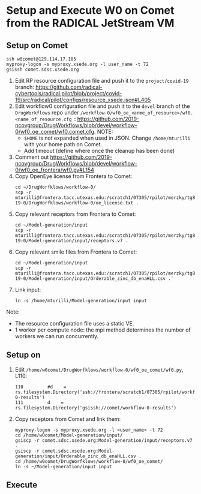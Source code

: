# Setup and Execute W0 on Comet from the RADICAL JetStream VM

## Setup on Comet
```
ssh w0comet@129.114.17.185
myproxy-logon -s myproxy.xsede.org -l user_name -t 72
gsissh comet.sdsc.xsede.org
```

1. Edit RP resource configuration file and push it to the `project/covid-19` branch: <https://github.com/radical-cybertools/radical.pilot/blob/project/covid-19/src/radical/pilot/configs/resource_xsede.json#L405>
1. Edit workflow0 configuration file and push it to the `devel` branch of the `DrugWorkflows` repo under `/workflow-0/wf0_oe_<anme_of_resource>/wf0.<name_of_resource.cfg `: <https://github.com/2019-ncovgroup/DrugWorkflows/blob/devel/workflow-0/wf0_oe_comet/wf0.comet.cfg>. NOTE: 
    * `$HOME` is not expanded when used in JSON. Change `/home/mturilli` with your home path on Comet.
    * Add timeout (define where once the cleanup has been done)
1. Comment out <https://github.com/2019-ncovgroup/DrugWorkflows/blob/devel/workflow-0/wf0_oe_frontera/wf0.py#L154>
1. Copy OpenEye license from Frontera to Comet:
   ```
   cd ~/DrugWorfklows/workflow-0/
   scp -r mturilli@frontera.tacc.utexas.edu:/scratch1/07305/rpilot/merzky/tg803521/covid-19-0/DrugWorfklows/workflow-0/oe_license.txt .
   ```
1. Copy relevant receptors from Frontera to Comet: 
   ```
   cd ~/Model-generation/input
   scp -r mturilli@frontera.tacc.utexas.edu:/scratch1/07305/rpilot/merzky/tg803521/covid-19-0/Model-generation/input/receptors.v7 .
   ```
1. Copy relevant smile files from Frontera to Comet: 
   ```
   cd ~/Model-generation/input
   scp -r mturilli@frontera.tacc.utexas.edu:/scratch1/07305/rpilot/merzky/tg803521/covid-19-0/Model-generation/input/Orderable_zinc_db_enaHLL.csv .`
   ```
1. Link input:
   ```
   ln -s /home/mturilli/Model-generation/input input
   ```

Note:

* The resource configuration file uses a static VE. 
* 1 worker per compute node: the mpi method determines the number of workers we can run concurrently.

## Setup on 

1. Edit `/home/w0comet/DrugWorfklows/workflow-0/wf0_oe_comet/wf0.py`, L110:
   ```
   110         #d    = rs.filesystem.Directory('ssh://frontera/scratch1/07305/rpilot/workflow-0-results')
   111         d    = rs.filesystem.Directory('gsissh://comet/workflow-0-results')
   ```
1. Copy receptors from Comet and link them:
   ```
   myproxy-logon -s myproxy.xsede.org -l <user_name> -t 72
   cd /home/w0comet/Model-generation/input/
   gsiscp -r comet.sdsc.xsede.org:Model-generation/input/receptors.v7 .
   gsiscp -r comet.sdsc.xsede.org:Model-generation/input/Orderable_zinc_db_enaHLL.csv .
   cd /home/w0comet/DrugWorfklows/workflow-0/wf0_oe_comet/
   ln -s ~/Model-generation/input input
   ```

## Execute
